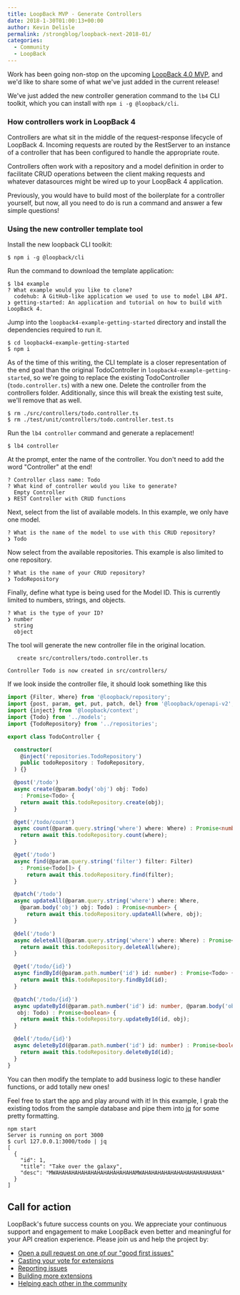```yaml
---
title: LoopBack MVP - Generate Controllers
date: 2018-1-30T01:00:13+00:00
author: Kevin Delisle
permalink: /strongblog/loopback-next-2018-01/
categories:
  - Community
  - LoopBack
---
```


Work has been going non-stop on the upcoming
[LoopBack 4.0 MVP](https://github.com/strongloop/loopback-next),
and we'd like to share some of what we've just added in the current release!

We've just added the new controller generation command to the `lb4` CLI toolkit,
which you can install with `npm i -g @loopback/cli`.

### How controllers work in LoopBack 4
Controllers are what sit in the middle of the request-response lifecycle of
LoopBack 4. Incoming requests are routed by the RestServer to an instance of
a controller that has been configured to handle the appropriate route.

Controllers often work with a repository and a model definition in order to
facilitate CRUD operations between the client making requests and whatever
datasources might be wired up to your LoopBack 4 application.

Previously, you would have to build most of the boilerplate for a controller
yourself, but now, all you need to do is run a command and answer a few simple
questions!

### Using the new controller template tool

Install the new loopback CLI toolkit:
```
$ npm i -g @loopback/cli
```

Run the command to download the template application:
```
$ lb4 example
? What example would you like to clone?
  codehub: A GitHub-like application we used to use to model LB4 API.
❯ getting-started: An application and tutorial on how to build with LoopBack 4.
```

Jump into the `loopback4-example-getting-started` directory and install
the dependencies required to run it.
```
$ cd loopback4-example-getting-started
$ npm i
```

As of the time of this writing, the CLI template is a closer representation of
the end goal than the original TodoController in
`loopback4-example-getting-started`, so we're going to replace the existing
TodoController (`todo.controller.ts`) with a new one. Delete the controller from
the controllers folder. Additionally, since this will break the existing test
suite, we'll remove that as well.
```
$ rm ./src/controllers/todo.controller.ts
$ rm ./test/unit/controllers/todo.controller.test.ts
```

Run the `lb4 controller` command and generate a replacement!
```
$ lb4 controller
```

At the prompt, enter the name of the controller. You don't need to add
the word "Controller" at the end!
```
? Controller class name: Todo
? What kind of controller would you like to generate?
  Empty Controller
❯ REST Controller with CRUD functions
```

Next, select from the list of available models. In this example, we only
have one model.
```
? What is the name of the model to use with this CRUD repository?
❯ Todo
```

Now select from the available repositories. This example is also limited
to one repository.
```
? What is the name of your CRUD repository?
❯ TodoRepository
```

Finally, define what type is being used for the Model ID. This is currently
limited to numbers, strings, and objects.
```
? What is the type of your ID?
❯ number
  string
  object
```

The tool will generate the new controller file in the original location.
```
   create src/controllers/todo.controller.ts

Controller Todo is now created in src/controllers/
```

If we look inside the controller file, it should look something like this
```ts
import {Filter, Where} from '@loopback/repository';
import {post, param, get, put, patch, del} from '@loopback/openapi-v2';
import {inject} from '@loopback/context';
import {Todo} from '../models';
import {TodoRepository} from '../repositories';

export class TodoController {

  constructor(
    @inject('repositories.TodoRepository')
    public todoRepository : TodoRepository,
  ) {}

  @post('/todo')
  async create(@param.body('obj') obj: Todo)
    : Promise<Todo> {
    return await this.todoRepository.create(obj);
  }

  @get('/todo/count')
  async count(@param.query.string('where') where: Where) : Promise<number> {
    return await this.todoRepository.count(where);
  }

  @get('/todo')
  async find(@param.query.string('filter') filter: Filter)
    : Promise<Todo[]> {
      return await this.todoRepository.find(filter);
  }

  @patch('/todo')
  async updateAll(@param.query.string('where') where: Where,
    @param.body('obj') obj: Todo) : Promise<number> {
      return await this.todoRepository.updateAll(where, obj);
  }

  @del('/todo')
  async deleteAll(@param.query.string('where') where: Where) : Promise<number> {
    return await this.todoRepository.deleteAll(where);
  }

  @get('/todo/{id}')
  async findById(@param.path.number('id') id: number) : Promise<Todo> {
    return await this.todoRepository.findById(id);
  }

  @patch('/todo/{id}')
  async updateById(@param.path.number('id') id: number, @param.body('obj')
   obj: Todo) : Promise<boolean> {
    return await this.todoRepository.updateById(id, obj);
  }

  @del('/todo/{id}')
  async deleteById(@param.path.number('id') id: number) : Promise<boolean> {
    return await this.todoRepository.deleteById(id);
  }
}
```
You can then modify the template to add business logic to these handler
functions, or add totally new ones!

Feel free to start the app and play around with it! In this example, I grab
the existing todos from the sample database and pipe them into
[jq](https://stedolan.github.io/jq/) for some pretty formatting.
```
npm start
Server is running on port 3000
$ curl 127.0.0.1:3000/todo | jq
[
  {
    "id": 1,
    "title": "Take over the galaxy",
    "desc": "MWAHAHAHAHAHAHAHAHAHAHAHAHAMWAHAHAHAHAHAHAHAHAHAHAHAHA"
  }
]
```

## Call for action

LoopBack's future success counts on you. We appreciate your continuous support
and engagement to make LoopBack even better and meaningful for your API creation
experience. Please join us and help the project by:

* [Open a pull request on one of our "good first issues"](https://github.com/strongloop/loopback-next/labels/good%20first%20issue)
* [Casting your vote for extensions](https://github.com/strongloop/loopback-next/issues/512)
* [Reporting issues](https://github.com/strongloop/loopback-next/issues)
* [Building more extensions](https://github.com/strongloop/loopback-next/issues/647)
* [Helping each other in the community](https://groups.google.com/forum/#!forum/loopbackjs)



